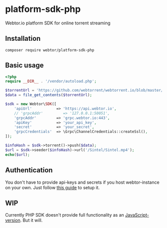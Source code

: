 # platform-sdk-php
Webtor.io platform SDK for online torrent streaming

## Installation
```
composer require webtor/platform-sdk-php
```

## Basic usage

```php
<?php
require __DIR__ . '/vendor/autoload.php';

$torrentUrl = 'https://github.com/webtorrent/webtorrent.io/blob/master/static/torrents/sintel.torrent?raw=true';
$data = file_get_contents($torrentUrl);

$sdk = new Webtor\SDK([
    'apiUrl'           => 'https://api.webtor.io',
    // 'grpcAddr'         => '127.0.0.1:50051',
    'grpcAddr'         => 'grpc.webtor.io:443',
    'apiKey'           => 'your_api_key',
    'secret'           => 'your_secret',
    'grpcCredentials'  => \Grpc\ChannelCredentials::createSsl(),
]);

$infoHash = $sdk->torrent()->push($data);
$url = $sdk->seeder($infoHash)->url('/Sintel/Sintel.mp4');
echo($url);
```

## Authentication
You don't have to provide api-keys and secrets if you host webtor-instance on your own. Just follow [this guide](https://github.com/webtor-io/helm-charts) to setup it.

## WIP
Currently PHP SDK doesn't provide full functionality as an [JavaScript-version](https://github.com/webtor-io/platform-sdk-js). But it will.
